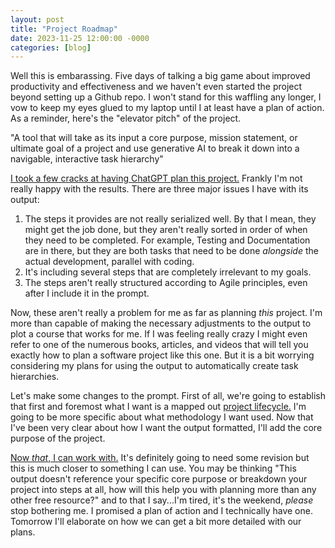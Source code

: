 ```yaml
---
layout: post
title: "Project Roadmap"
date: 2023-11-25 12:00:00 -0000
categories: [blog]
---
```


Well this is embarassing. Five days of talking a big game about improved productivity and effectiveness and we haven't even started the project beyond setting up a Github repo. I won't stand for this waffling any longer, I vow to keep my eyes glued to my laptop until I at least have a plan of action. As a reminder, here's the "elevator pitch" of the project.

"A tool that will take as its input a core purpose, mission statement, or ultimate goal of a project and use generative AI to break it down into a navigable, interactive task hierarchy"

[I took a few cracks at having ChatGPT plan this project.](../../../assets/blog-content/11-25-2023/Project%20Steps%20Tool.html) Frankly I'm not really happy with the results. There are three major issues I have with its output:

1. The steps it provides are not really serialized well. By that I mean, they might get the job done, but they aren't really sorted in order of when they need to be completed. For example, Testing and Documentation are in there, but they are both tasks that need to be done *alongside* the actual development, parallel with coding.
2. It's including several steps that are completely irrelevant to my goals. 
3. The steps aren't really structured according to Agile principles, even after I include it in the prompt.

Now, these aren't really a problem for me as far as planning *this* project. I'm more than capable of making the necessary adjustments to the output to plot a course that works for me. If I was feeling really crazy I might even refer to one of the numerous books, articles, and videos that will tell you exactly how to plan a software project like this one. But it is a bit worrying considering my plans for using the output to automatically create task hierarchies. 

Let's make some changes to the prompt. First of all, we're going to establish that first and foremost what I want is a mapped out [project lifecycle.](https://www.wrike.com/project-management-guide/project-lifecycle/) I'm going to be more specific about what methodology I want used. Now that I've been very clear about how I want the output formatted, I'll add the core purpose of the project.

[Now *that*, I can work with.](../../../assets/blog-content/11-25-2023/Agile%Scrum%for%Software.html) It's definitely going to need some revision but this is much closer to something I can use. You may be thinking "This output doesn't reference your specific core purpose or breakdown your project into steps at all, how will this help you with planning more than any other free resource?" and to that I say...I'm tired, it's the weekend, *please* stop bothering me. I promised a plan of action and I technically have one. Tomorrow I'll elaborate on how we can get a bit more detailed with our plans.